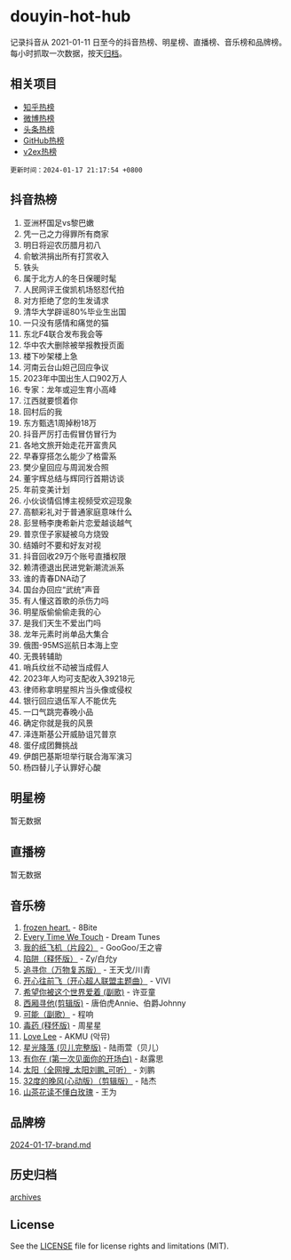 # douyin-hot-hub

记录抖音从 2021-01-11 日至今的抖音热榜、明星榜、直播榜、音乐榜和品牌榜。每小时抓取一次数据，按天[归档](archives)。

## 相关项目

- [知乎热榜](https://github.com/lonnyzhang423/zhihu-hot-hub)
- [微博热榜](https://github.com/lonnyzhang423/weibo-hot-hub)
- [头条热榜](https://github.com/lonnyzhang423/toutiao-hot-hub)
- [GitHub热榜](https://github.com/lonnyzhang423/github-hot-hub)
- [v2ex热榜](https://github.com/lonnyzhang423/v2ex-hot-hub)


`更新时间：2024-01-17 21:17:54 +0800`

## 抖音热榜

1. 亚洲杯国足vs黎巴嫩
1. 凭一己之力得罪所有商家
1. 明日将迎农历腊月初八
1. 俞敏洪捐出所有打赏收入
1. 铁头
1. 属于北方人的冬日保暖时髦
1. 人民网评王俊凯机场怒怼代拍
1. 对方拒绝了您的生发请求
1. 清华大学辟谣80%毕业生出国
1. 一只没有感情和痛觉的猫
1. 东北F4联合发布我会等
1. 华中农大删除被举报教授页面
1. 楼下吵架楼上急
1. 河南云台山妲己回应争议
1. 2023年中国出生人口902万人
1. 专家：龙年或迎生育小高峰
1. 江西就要惯着你
1. 回村后的我
1. 东方甄选1周掉粉18万
1. 抖音严厉打击假冒仿冒行为
1. 各地文旅开始走花开富贵风
1. 早春穿搭怎么能少了格雷系
1. 樊少皇回应与周润发合照
1. 董宇辉总结与辉同行首期访谈
1. 年前变美计划
1. 小伙谈情侣博主视频受欢迎现象
1. 高额彩礼对于普通家庭意味什么
1. 彭昱畅李庚希新片恋爱越谈越气
1. 普京侄子家疑被乌方烧毁
1. 结婚时不要和好友对视
1. 抖音回收29万个账号直播权限
1. 赖清德退出民进党新潮流派系
1. 谁的青春DNA动了
1. 国台办回应“武统”声音
1. 有人懂这首歌的杀伤力吗
1. 明星版偷偷偷走我的心
1. 是我们天生不爱出门吗
1. 龙年元素时尚单品大集合
1. 俄图-95MS巡航日本海上空
1. 无畏转辅助
1. 哨兵纹丝不动被当成假人
1. 2023年人均可支配收入39218元
1. 律师称拿明星照片当头像或侵权
1. 银行回应退伍军人不能优先
1. 一口气跳完春晚小品
1. 确定你就是我的风景
1. 泽连斯基公开威胁诅咒普京
1. 蛋仔成团舞挑战
1. 伊朗巴基斯坦举行联合海军演习
1. 杨四替儿子认罪好心酸

## 明星榜

暂无数据

## 直播榜

暂无数据

## 音乐榜

1. [frozen heart.](https://sf3-cdn-tos.douyinstatic.com/obj/tos-cn-ve-2774/oIIWJfyjIACZA9zQMtnJ6hQQhFC4vhCupoRBsO) - 8Bite
1. [Every Time We Touch](https://sf86-cdn-tos.douyinstatic.com/obj/tos-cn-ve-2774/ogN6lUKQeBBfEVhIOMikG1CcJjugxk1tztZyhP) - Dream Tunes
1. [我的纸飞机（片段2）](https://sf86-cdn-tos.douyinstatic.com/obj/tos-cn-ve-2774/oM2ZrKcg2CD5AeRB2gkeXOFB1IxAGJdZPazYHf) - GooGoo/王之睿
1. [陷阱（释怀版）](https://sf86-cdn-tos.douyinstatic.com/obj/tos-cn-ve-2774/oE8C21LeZrzKLDFfQYgMzx4GAIHageG5IzayY7) - Zy/白允y
1. [追寻你（万物复苏版）](https://sf86-cdn-tos.douyinstatic.com/obj/tos-cn-ve-2774/oYeAZJsbjIDit9APmBg8u6uDUQnHmoCf3gbo74) - 王天戈/川青
1. [开心往前飞（开心超人联盟主题曲）](https://sf6-cdn-tos.douyinstatic.com/obj/tos-cn-ve-2774/9d8fb7c82cf1421fb93a9fe925275e0a) - VIVI
1. [希望你被这个世界爱着 (副歌)](https://sf6-cdn-tos.douyinstatic.com/obj/tos-cn-ve-2774/oUHCmWQfZlE3QQBKBeD8rCFLpJzPgCpImhsxMt) - 许亚童
1. [西厢寻他(剪辑版)](https://sf86-cdn-tos.douyinstatic.com/obj/tos-cn-ve-2774/oUsAVfAQKlRNxEv5qxvIB8o5qmIWUcXbzJKJhw) - 唐伯虎Annie、伯爵Johnny
1. [可能（副歌）](https://sf86-cdn-tos.douyinstatic.com/obj/tos-cn-ve-2774/cde1731888894259b333569393c2fb51) - 程响
1. [毒药 (释怀版)](https://sf6-cdn-tos.douyinstatic.com/obj/tos-cn-ve-2774/oYILMEAzspdZBIzy4frJNB8ZHPHWAhiwowd4Ad) - 周星星
1. [Love Lee](https://sf3-cdn-tos.douyinstatic.com/obj/tos-cn-ve-2774/o05GbkJGbCBTdDnMtB0fwOYgkeZp23vrWQDQBS) - AKMU (악뮤)
1. [星光降落 (贝儿完整版)](https://sf3-cdn-tos.douyinstatic.com/obj/tos-cn-ve-2774/okwB9hAwyAtsFFkFBzAX1hOOfQuIoMNs0W2Mwr) - 陆雨萱（贝儿）
1. [有你在 (第一次见面你的开场白)](https://sf86-cdn-tos.douyinstatic.com/obj/tos-cn-ve-2774/oAthrQ3ClJBfI57uBoFEgNDYtNCZ0TSYQQfxQ0) - 赵露思
1. [太阳（全网搜_太阳刘鹏_可听）](https://sf3-cdn-tos.douyinstatic.com/obj/tos-cn-ve-2774/ogWbyIQnlBFImVbeDocRdCIYtBHlbJXgfZMvgz) - 刘鹏
1. [32度的晚风(心动版）（剪辑版）](https://sf86-cdn-tos.douyinstatic.com/obj/tos-cn-ve-2774/owNyabsyWdzUulxhoJfK8IBXgp0UMQAHpvGh2B) - 陆杰
1. [山茶花读不懂白玫瑰](https://sf6-cdn-tos.douyinstatic.com/obj/tos-cn-ve-2774/osfn8B7DktrRHEPJgPCfDbw7QDQEkwC16BxZg9) - 王为

## 品牌榜

[2024-01-17-brand.md](archives/2024-01-17-brand.md)

## 历史归档

[archives](archives)

## License

See the [LICENSE](LICENSE) file for license rights and limitations (MIT).
